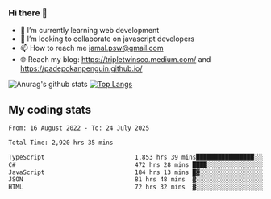 ### Hi there 👋

<!--
**padepokanpenguin/padepokanpenguin** is a ✨ _special_ ✨ repository because its `README.md` (this file) appears on your GitHub profile.
-->

- 🌱 I’m currently learning  web development
- 👯 I’m looking to collaborate on javascript developers
- 📫 How to reach me jamal.psw@gmail.com
- 🌐 Reach my blog:
   https://tripletwinsco.medium.com/ and
   https://padepokanpenguin.github.io/

![Anurag's github stats](https://github-readme-stats.vercel.app/api?username=padepokanpenguin&count_private=true&disable_animations=false&show_icons=true&theme=default)
[![Top Langs](https://github-readme-stats.vercel.app/api/top-langs/?username=padepokanpenguin&theme=default&layout=compact)](https://github.com/padepokanpenguin)

## My coding stats

<!--START_SECTION:waka-->

```txt
From: 16 August 2022 - To: 24 July 2025

Total Time: 2,920 hrs 35 mins

TypeScript                         1,853 hrs 39 mins████████████████░░░░░░░░░   63.47 %
C#                                 472 hrs 28 mins ████░░░░░░░░░░░░░░░░░░░░░   16.18 %
JavaScript                         184 hrs 13 mins █▓░░░░░░░░░░░░░░░░░░░░░░░   06.31 %
JSON                               81 hrs 48 mins  ▓░░░░░░░░░░░░░░░░░░░░░░░░   02.80 %
HTML                               72 hrs 32 mins  ▓░░░░░░░░░░░░░░░░░░░░░░░░   02.48 %
```

<!--END_SECTION:waka-->


